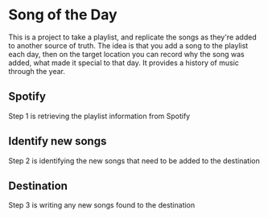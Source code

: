 # Song of the Day

This is a project to take a playlist, and replicate the songs as they're added to another source of truth. 
The idea is that you add a song to the playlist each day, then on the target location you can
record why the song was added, what made it special to that day. It provides a history of music through the year. 

## Spotify

Step 1 is retrieving the playlist information from Spotify

## Identify new songs

Step 2 is identifying the new songs that need to be added to the destination

## Destination

Step 3 is writing any new songs found to the destination